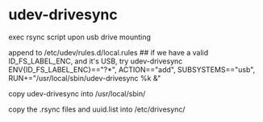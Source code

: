udev-drivesync
==============

exec rsync script upon usb drive mounting

append to /etc/udev/rules.d/local.rules
    ## if we have a valid ID_FS_LABEL_ENC, and it's USB, try udev-drivesync
    ENV{ID_FS_LABEL_ENC}=="?*",   ACTION=="add",      SUBSYSTEMS=="usb", \
      RUN+="/usr/local/sbin/udev-drivesync %k &"

copy udev-drivesync into /usr/local/sbin/

copy the .rsync files and uuid.list into /etc/drivesync/
